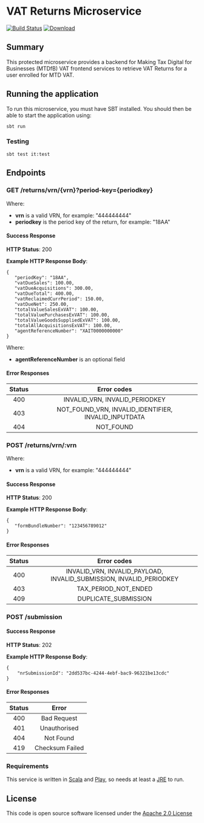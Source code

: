 # VAT Returns Microservice

[![Build Status](https://travis-ci.org/hmrc/vat-returns.svg)](https://travis-ci.org/hmrc/vat-returns)
[![Download](https://api.bintray.com/packages/hmrc/releases/vat-returns/images/download.svg) ](https://bintray.com/hmrc/releases/vat-returns/_latestVersion)

## Summary
This protected microservice provides a backend for Making Tax Digital for Businesses (MTDfB) VAT frontend services to retrieve VAT Returns for a user enrolled for MTD VAT.

## Running the application
To run this microservice, you must have SBT installed. You should then be able to start the application using:

```sbt run``` 

### Testing
```sbt test it:test```


## Endpoints

### GET /returns/vrn/{vrn}?period-key={periodkey}

Where:
* **vrn** is a valid VRN, for example: "444444444"
* **periodkey** is the period key of the return, for example: "18AA"

#### Success Response

**HTTP Status**: 200

**Example HTTP Response Body**:
```
{
   "periodKey": "18AA",
   "vatDueSales": 100.00,
   "vatDueAcquisitions": 300.00,
   "vatDueTotal": 400.00,
   "vatReclaimedCurrPeriod": 150.00,
   "vatDueNet": 250.00,
   "totalValueSalesExVAT": 100.00,
   "totalValuePurchasesExVAT": 100.00,
   "totalValueGoodsSuppliedExVAT": 100.00,
   "totalAllAcquisitionsExVAT": 100.00,
   "agentReferenceNumber": "XAIT0000000000"
}
```
Where:
* **agentReferenceNumber** is an optional field

#### Error Responses

Status | Error codes
:---:|:---:
400    |INVALID_VRN, INVALID_PERIODKEY
403    |NOT_FOUND_VRN, INVALID_IDENTIFIER, INVALID_INPUTDATA
404    |NOT_FOUND


### POST /returns/vrn/:vrn

Where:
* **vrn** is a valid VRN, for example: "444444444"

#### Success Response

**HTTP Status**: 200

**Example HTTP Response Body**:
```
{
   "formBundleNumber": "123456789012"
}
```

#### Error Responses

Status | Error codes
:---:|:---:
400    |INVALID_VRN, INVALID_PAYLOAD, INVALID_SUBMISSION, INVALID_PERIODKEY
403    |TAX_PERIOD_NOT_ENDED
409    |DUPLICATE_SUBMISSION

### POST /submission

#### Success Response

**HTTP Status**: 202

**Example HTTP Response Body**:
```
{
    "nrSubmissionId": "2dd537bc-4244-4ebf-bac9-96321be13cdc"
}
```

#### Error Responses

Status | Error
:---:|:---:
400    |Bad Request
401    |Unauthorised
404    |Not Found
419    |Checksum Failed



### Requirements
This service is written in [Scala](http://www.scala-lang.org/) and [Play](http://playframework.com/), so needs at least a [JRE](https://www.java.com/en/download/) to run.

## License
This code is open source software licensed under the [Apache 2.0 License](http://www.apache.org/licenses/LICENSE-2.0.html)
